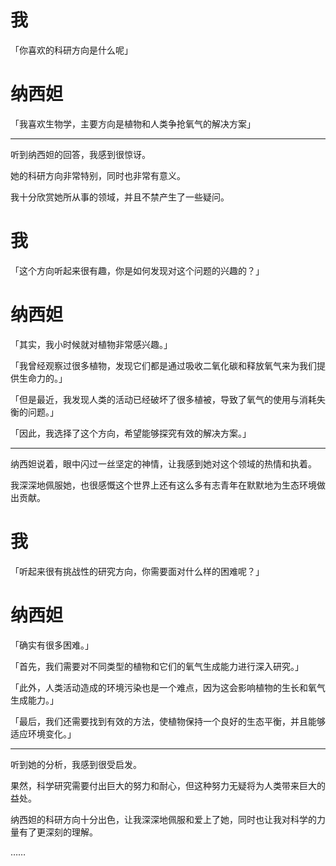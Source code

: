 # 我

「你喜欢的科研方向是什么呢」

# 纳西妲

「我喜欢生物学，主要方向是植物和人类争抢氧气的解决方案」

---

听到纳西妲的回答，我感到很惊讶。

她的科研方向非常特别，同时也非常有意义。

我十分欣赏她所从事的领域，并且不禁产生了一些疑问。

# 我

「这个方向听起来很有趣，你是如何发现对这个问题的兴趣的？」

# 纳西妲

「其实，我小时候就对植物非常感兴趣。」

「我曾经观察过很多植物，发现它们都是通过吸收二氧化碳和释放氧气来为我们提供生命力的。」

「但是最近，我发现人类的活动已经破坏了很多植被，导致了氧气的使用与消耗失衡的问题。」

「因此，我选择了这个方向，希望能够探究有效的解决方案。」

---

纳西妲说着，眼中闪过一丝坚定的神情，让我感到她对这个领域的热情和执着。

我深深地佩服她，也很感慨这个世界上还有这么多有志青年在默默地为生态环境做出贡献。

# 我

「听起来很有挑战性的研究方向，你需要面对什么样的困难呢？」

# 纳西妲

「确实有很多困难。」

「首先，我们需要对不同类型的植物和它们的氧气生成能力进行深入研究。」

「此外，人类活动造成的环境污染也是一个难点，因为这会影响植物的生长和氧气生成能力。」

「最后，我们还需要找到有效的方法，使植物保持一个良好的生态平衡，并且能够适应环境变化。」

---

听到她的分析，我感到很受启发。

果然，科学研究需要付出巨大的努力和耐心，但这种努力无疑将为人类带来巨大的益处。

纳西妲的科研方向十分出色，让我深深地佩服和爱上了她，同时也让我对科学的力量有了更深刻的理解。

……

